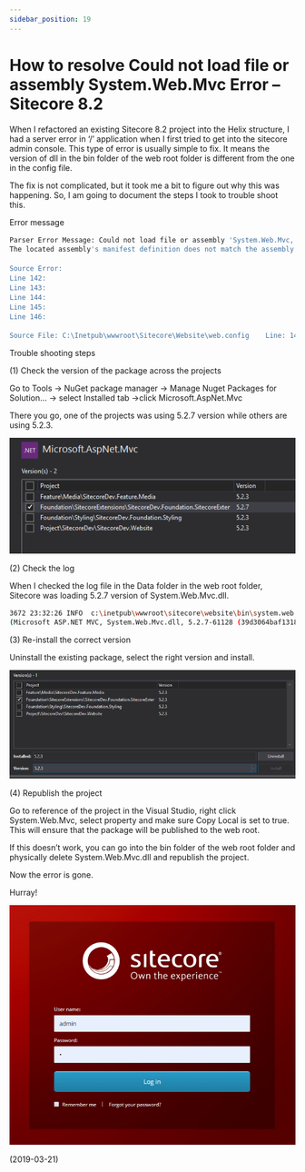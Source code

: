 ```yaml
---
sidebar_position: 19
---
```


# How to resolve Could not load file or assembly System.Web.Mvc Error – Sitecore 8.2

When I refactored an existing Sitecore 8.2 project into the Helix structure, I had a server error in ‘/’ application when I first tried to get into the sitecore admin console. This type of error is usually simple to fix. It means the version of dll in the bin folder of the web root folder is different from the one in the config file.

The fix is not complicated, but it took me a bit to figure out why this was happening. So, I am going to document the steps I took to trouble shoot this.

Error message

```bash
Parser Error Message: Could not load file or assembly 'System.Web.Mvc, Version=5.2.3.0, Culture=neutral, PublicKeyToken=31bf3856ad364e35' or one of its dependencies.
The located assembly's manifest definition does not match the assembly reference. (Exception from HRESULT: 0x80131040)

Source Error:
Line 142:
Line 143:
Line 144:
Line 145:
Line 146:

Source File: C:\Inetpub\wwwroot\Sitecore\Website\web.config    Line: 144
```

Trouble shooting steps

(1) Check the version of the package across the projects

Go to Tools -> NuGet package manager -> Manage Nuget Packages for Solution… -> select Installed tab ->click Microsoft.AspNet.Mvc

There you go, one of the projects was using 5.2.7 version while others are using 5.2.3.

![img](./img/19/img-1.webp)

(2) Check the log

When I checked the log file in the Data folder in the web root folder, Sitecore was loading 5.2.7 version of System.Web.Mvc.dll.

```bash
3672 23:32:26 INFO  c:\inetpub\wwwroot\sitecore\website\bin\system.web.mvc.dll
(Microsoft ASP.NET MVC, System.Web.Mvc.dll, 5.2.7-61128 (39d3064baf13181f5718ec5d85ba644b47d0704b))
```

(3) Re-install the correct version

Uninstall the existing package, select the right version and install.

![img](./img/19/img-2.webp)

(4) Republish the project

Go to reference of the project in the Visual Studio, right click System.Web.Mvc, select property and make sure Copy Local is set to true. This will ensure that the package will be published to the web root.

If this doesn’t work, you can go into the bin folder of the web root folder and physically delete System.Web.Mvc.dll and republish the project.

Now the error is gone.

Hurray!

![img](./img/19/img-3.webp)

(2019-03-21)
